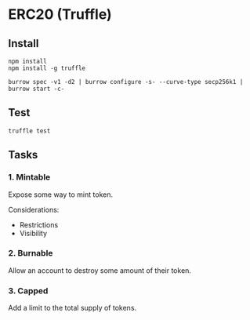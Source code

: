 # ERC20 (Truffle)

## Install

```shell
npm install
npm install -g truffle
```

```shell
burrow spec -v1 -d2 | burrow configure -s- --curve-type secp256k1 | burrow start -c-
```

## Test

```shell
truffle test
```

## Tasks

### 1. Mintable

Expose some way to mint token.

Considerations:
- Restrictions
- Visibility

### 2. Burnable

Allow an account to destroy some amount of their token.

### 3. Capped

Add a limit to the total supply of tokens.
